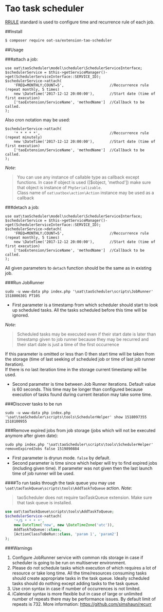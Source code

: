 # Tao task scheduler

[RRULE](https://tools.ietf.org/html/rfc5545) standard is used to configure time and recurrence rule of each job.

##Install

```bash
$ composer require oat-sa/extension-tao-scheduler
```

##Usage

###attach a job:

```
use oat\taoScheduler\model\scheduler\SchedulerServiceInterface;
$schedulerService = $this->getServiceManager()->get(SchedulerServiceInterface::SERVICE_ID);
$schedulerService->attach(
    'FREQ=MONTHLY;COUNT=5',                     //Reccurrence rule (repeat monthly, 5 times)  
    new \DateTime('2017-12-12 20:00:00'),       //Start date (time of first execution) 
    ['taoExtension/ServiceName', 'methodName']  //Callback to be called.
);
```

Also cron notation may be used:
```
$schedulerService->attach(
    '* * * * *',                                //Reccurrence rule (repeat minutely)  
    new \DateTime('2017-12-12 20:00:00'),       //Start date (time of first execution) 
    ['taoExtension/ServiceName', 'methodName']  //Callback to be called.
);
```

_Note_: 
> You can use any instance of callable type as callback except functions. In case if object is used ([$object, 'method']) make sure that object is instance of `PhpSerializable`.  
> Class name of `oat\oatbox\action\Action` instance may be used as a callback

###detach a job:

```
use oat\taoScheduler\model\scheduler\SchedulerServiceInterface;
$schedulerService = $this->getServiceManager()->get(SchedulerServiceInterface::SERVICE_ID);
$schedulerService->detach(
    'FREQ=MONTHLY;COUNT=5',                     //Reccurrence rule (repeat monthly, 5 times)  
    new \DateTime('2017-12-12 20:00:00'),       //Start date (time of first execution) 
    ['taoExtension/ServiceName', 'methodName']  //Callback to be called.
);
```

All given parameters to `detach` function should be the same as in existing job.

###Run JobRunner

```
sudo -u www-data php index.php '\oat\taoScheduler\scripts\JobRunner' 1518006301 PT10S
```

- First parameter is a timestamp from which scheduler should start to look up scheduled tasks. 
All the tasks scheduled before this time will be ignored.

_Note_: 
> Scheduled tasks may be executed even if their start date is later than timestamp given to job runner because they may be recurred and their start date is just a time of the first occurrence      

If this parameter is omitted or less than 0 then start time will be taken from the storage (time of last seeking of scheduled job or time of last job runner iteration).  
If there is no last iteration time in the storage current timestamp will be used.

- Second parameter is time between Job Runner iterations. Default value is 60 seconds. This time may be longer than configured because execution of tasks found during current iteration may take some time. 

###Discover tasks to be run

```
sudo -u www-data php index.php '\oat\taoScheduler\scripts\tools\SchedulerHelper' show 1518097355 1518100955 
```

###Remove expired jobs from job storage (jobs which will not be executed anymore after given date):

```
sudo php index.php '\oat\taoScheduler\scripts\tools\SchedulerHelper' removeExpiredJobs false 1519890884 
```

- First parameter is dryrun mode. `false` by default. 
- Second parameter is time since which helper will try to find expired jobs (including given time). If parameter was not given then the last launch time of job runner will be used.

####To run tasks through the task queue you may use `\oat\taoTaskQueue\scripts\tools\AddTaskToQueue` action.
_Note_: 
> taoScheduler does not require taoTaskQueue extension. Make sure that task queue is installed.
 
```php
use oat\taoTaskQueue\scripts\tools\AddTaskToQueue;
$schedulerService->attach(
    '*/5 * * * *',
    new DateTime('now', new \DateTimeZone('utc')),
    AddTaskToQueue::class,
    [ActionClassToBeRun::class, 'param 1', 'param2']
);
```

###Warnings

1. Configure JobRunner service with common rds storage in case if scheduler is going to be run on multiserver environment.
2. Please do not schedule tasks which execution of which requires a lot of resource or take long time. All the time/resources consuming tasks should create appropriate tasks in the task queue. Ideally scheduled tasks should do nothing except adding tasks to the task queue.
3. Use cron syntax in case if number of occurrences is not limited.
4. iCalendar syntax is more flexible but in case of large or unlimited number of repeats there may be performance issues. By default limit of repeats is 732. More information: https://github.com/simshaun/recurr
